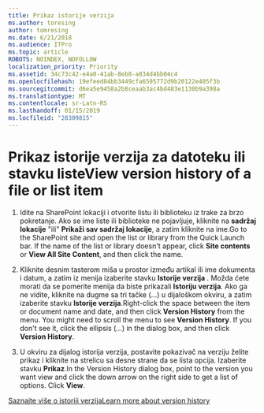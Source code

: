 ```yaml
---
title: Prikaz istorije verzija
ms.author: toresing
author: tomresing
ms.date: 6/21/2018
ms.audience: ITPro
ms.topic: article
ROBOTS: NOINDEX, NOFOLLOW
localization_priority: Priority
ms.assetid: 34c73c42-e4a0-41ab-8eb8-a834d4bb04c4
ms.openlocfilehash: 19efeed84bb3449cfa6595772d9b20122e405f3b
ms.sourcegitcommit: d6ea5e9458a2b8ceaab3ac4bd483e1130b9a398a
ms.translationtype: MT
ms.contentlocale: sr-Latn-RS
ms.lasthandoff: 01/15/2019
ms.locfileid: "28309815"
---
```

# <a name="view-version-history-of-a-file-or-list-item"></a><span data-ttu-id="9fdd6-102">Prikaz istorije verzija za datoteku ili stavku liste</span><span class="sxs-lookup"><span data-stu-id="9fdd6-102">View version history of a file or list item</span></span>

1. <span data-ttu-id="9fdd6-p101">Idite na SharePoint lokaciji i otvorite listu ili biblioteku iz trake za brzo pokretanje. Ako se ime liste ili biblioteke ne pojavljuje, kliknite na **sadržaj lokacije** "ili" **Prikaži sav sadržaj lokacije**, a zatim kliknite na ime.</span><span class="sxs-lookup"><span data-stu-id="9fdd6-p101">Go to the SharePoint site and open the list or library from the Quick Launch bar. If the name of the list or library doesn't appear, click **Site contents** or **View All Site Content**, and then click the name.</span></span>
    
2. <span data-ttu-id="9fdd6-p102">Kliknite desnim tasterom miša u prostor između artikal ili ime dokumenta i datum, a zatim iz menija izaberite stavku **Istorije verzija** . Možda ćete morati da se pomerite menija da biste prikazali **Istoriju verzija**. Ako ga ne vidite, kliknite na dugme sa tri tačke (...) u dijaloškom okviru, a zatim izaberite stavku **Istorije verzija**.</span><span class="sxs-lookup"><span data-stu-id="9fdd6-p102">Right-click the space between the item or document name and date, and then click **Version History** from the menu. You might need to scroll the menu to see **Version History**. If you don't see it, click the ellipsis (...) in the dialog box, and then click **Version History**.</span></span>
    
3. <span data-ttu-id="9fdd6-p103">U okviru za dijalog istorija verzija, postavite pokazivač na verziju želite prikaz i kliknite na strelicu sa desne strane da se lista opcija. Izaberite stavku **Prikaz**.</span><span class="sxs-lookup"><span data-stu-id="9fdd6-p103">In the Version History dialog box, point to the version you want view and click the down arrow on the right side to get a list of options. Click **View**.</span></span>
    
[<span data-ttu-id="9fdd6-110">Saznajte više o istoriji verzija</span><span class="sxs-lookup"><span data-stu-id="9fdd6-110">Learn more about version history</span></span>](https://go.microsoft.com/fwlink/?linkid=875709)
  

